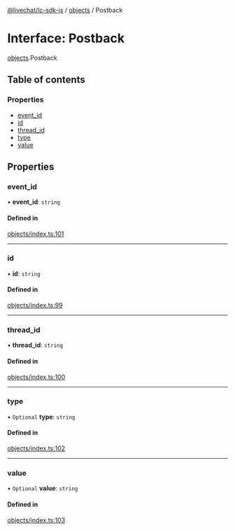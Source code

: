 [@livechat/lc-sdk-js](../README.md) / [objects](../modules/objects.md) / Postback

# Interface: Postback

[objects](../modules/objects.md).Postback

## Table of contents

### Properties

- [event\_id](objects.Postback.md#event_id)
- [id](objects.Postback.md#id)
- [thread\_id](objects.Postback.md#thread_id)
- [type](objects.Postback.md#type)
- [value](objects.Postback.md#value)

## Properties

### event\_id

• **event\_id**: `string`

#### Defined in

[objects/index.ts:101](https://github.com/livechat/lc-sdk-js/blob/a3fdde0/src/objects/index.ts#L101)

___

### id

• **id**: `string`

#### Defined in

[objects/index.ts:99](https://github.com/livechat/lc-sdk-js/blob/a3fdde0/src/objects/index.ts#L99)

___

### thread\_id

• **thread\_id**: `string`

#### Defined in

[objects/index.ts:100](https://github.com/livechat/lc-sdk-js/blob/a3fdde0/src/objects/index.ts#L100)

___

### type

• `Optional` **type**: `string`

#### Defined in

[objects/index.ts:102](https://github.com/livechat/lc-sdk-js/blob/a3fdde0/src/objects/index.ts#L102)

___

### value

• `Optional` **value**: `string`

#### Defined in

[objects/index.ts:103](https://github.com/livechat/lc-sdk-js/blob/a3fdde0/src/objects/index.ts#L103)
